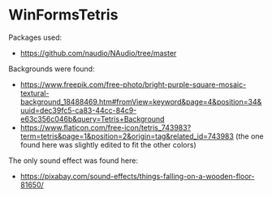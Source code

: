 # WinFormsTetris

Packages used:
- https://github.com/naudio/NAudio/tree/master

Backgrounds were found:
- https://www.freepik.com/free-photo/bright-purple-square-mosaic-textural-background_18488469.htm#fromView=keyword&page=4&position=34&uuid=dec39fc5-ca83-44cc-84c9-e63c356c046b&query=Tetris+Background
- https://www.flaticon.com/free-icon/tetris_743983?term=tetris&page=1&position=2&origin=tag&related_id=743983 (the one found here was slightly edited to fit the other colors)

The only sound effect was found here:
- https://pixabay.com/sound-effects/things-falling-on-a-wooden-floor-81650/